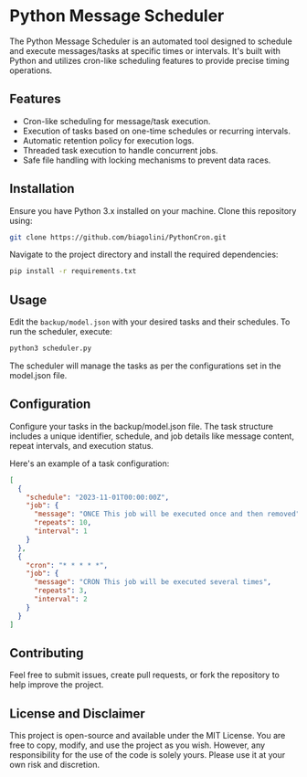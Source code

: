 # Python Message Scheduler

The Python Message Scheduler is an automated tool designed to schedule and execute messages/tasks at specific times or intervals. It's built with Python and utilizes cron-like scheduling features to provide precise timing operations.

## Features

- Cron-like scheduling for message/task execution.
- Execution of tasks based on one-time schedules or recurring intervals.
- Automatic retention policy for execution logs.
- Threaded task execution to handle concurrent jobs.
- Safe file handling with locking mechanisms to prevent data races.

## Installation

Ensure you have Python 3.x installed on your machine. Clone this repository using:

```bash
git clone https://github.com/biagolini/PythonCron.git
```

Navigate to the project directory and install the required dependencies:

```bash
pip install -r requirements.txt
```

## Usage

Edit the `backup/model.json` with your desired tasks and their schedules. To run the scheduler, execute:

```bash
python3 scheduler.py
```

The scheduler will manage the tasks as per the configurations set in the model.json file.

## Configuration

Configure your tasks in the backup/model.json file. The task structure includes a unique identifier, schedule, and job details like message content, repeat intervals, and execution status.

Here's an example of a task configuration:

```json
[
  {
    "schedule": "2023-11-01T00:00:00Z",
    "job": {
      "message": "ONCE This job will be executed once and then removed",
      "repeats": 10,
      "interval": 1
    }
  },
  {
    "cron": "* * * * *",
    "job": {
      "message": "CRON This job will be executed several times",
      "repeats": 3,
      "interval": 2
    }
  }
]
```

## Contributing

Feel free to submit issues, create pull requests, or fork the repository to help improve the project.

## License and Disclaimer

This project is open-source and available under the MIT License. You are free to copy, modify, and use the project as you wish. However, any responsibility for the use of the code is solely yours. Please use it at your own risk and discretion.
